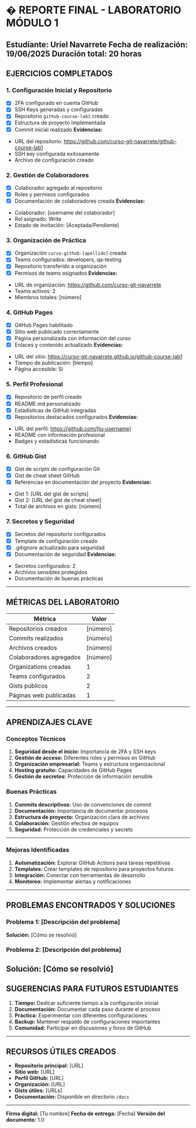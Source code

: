 # � REPORTE FINAL - LABORATORIO MÓDULO 1
**Estudiante:** Uriel Navarrete
**Fecha de realización:** 19/06/2025
**Duración total:** 20 horas
---
## EJERCICIOS COMPLETADOS
### 1. Configuración Inicial y Repositorio
- [x] 2FA configurado en cuenta GitHub
- [x] SSH Keys generadas y configuradas
- [x] Repositorio `github-course-lab1` creado
- [x] Estructura de proyecto implementada
- [x] Commit inicial realizado
**Evidencias:**
- URL del repositorio: https://github.com/curso-git-navarrete/github-course-lab1
- SSH key configurada exitosamente
- Archivo de configuración creado
### 2. Gestión de Colaboradores
- [x] Colaborador agregado al repositorio
- [x] Roles y permisos configurados
- [x] Documentación de colaboradores creada
**Evidencias:**
- Colaborador: [username del colaborador]
- Rol asignado: Write
- Estado de invitación: [Aceptada/Pendiente]
### 3. Organización de Práctica
- [x] Organización `curso-github-[apellido]` creada
- [x] Teams configurados: developers, qa-testing
- [x] Repositorio transferido a organización
- [x] Permisos de teams asignados
**Evidencias:**
- URL de organización: https://github.com/curso-git-navarrete
- Teams activos: 2
- Miembros totales: [número]
### 4. GitHub Pages
- [x] GitHub Pages habilitado
- [x] Sitio web publicado correctamente
- [x] Página personalizada con información del curso
- [x] Enlaces y contenido actualizado
**Evidencias:**
- URL del sitio: https://curso-git-navarrete.github.io/github-course-lab1
- Tiempo de publicación: [tiempo]
- Página accesible: Sí
### 5. Perfil Profesional
- [x] Repositorio de perfil creado
- [x] README.md personalizado
- [x] Estadísticas de GitHub integradas
- [x] Repositorios destacados configurados
**Evidencias:**
- URL del perfil: https://github.com/[tu-username]
- README con información profesional
- Badges y estadísticas funcionando
### 6. GitHub Gist
- [x] Gist de scripts de configuración Git
- [x] Gist de cheat sheet GitHub
- [x] Referencias en documentación del proyecto
**Evidencias:**
- Gist 1: [URL del gist de scripts]
- Gist 2: [URL del gist de cheat sheet]
- Total de archivos en gists: [número]
### 7. Secretos y Seguridad
- [x] Secretos del repositorio configurados
- [x] Template de configuración creado
- [x] .gitignore actualizado para seguridad
- [x] Documentación de seguridad
**Evidencias:**
- Secretos configurados: 2
- Archivos sensibles protegidos
- Documentación de buenas prácticas
---
## MÉTRICAS DEL LABORATORIO
| Métrica | Valor |
|---------|-------|
| Repositorios creados | [número] |
| Commits realizados | [número] |
| Archivos creados | [número] |
| Colaboradores agregados | [número] |
| Organizations creadas | 1 |
| Teams configurados | 2 |
| Gists públicos | 2 |
| Páginas web publicadas | 1 |
---
## APRENDIZAJES CLAVE
### Conceptos Técnicos
1. **Seguridad desde el inicio:** Importancia de 2FA y SSH keys
2. **Gestión de acceso:** Diferentes roles y permisos en GitHub
3. **Organización empresarial:** Teams y estructura organizacional
4. **Hosting gratuito:** Capacidades de GitHub Pages
5. **Gestión de secretos:** Protección de información sensible
### Buenas Prácticas
1. **Commits descriptivos:** Uso de convenciones de commit
2. **Documentación:** Importancia de documentar procesos
3. **Estructura de proyecto:** Organización clara de archivos
4. **Colaboración:** Gestión efectiva de equipos
5. **Seguridad:** Protección de credenciales y secrets
---
### Mejoras Identificadas
1. **Automatización:** Explorar GitHub Actions para tareas repetitivas
2. **Templates:** Crear templates de repositorio para proyectos futuros
3. **Integración:** Conectar con herramientas de desarrollo
4. **Monitoreo:** Implementar alertas y notificaciones
---
## PROBLEMAS ENCONTRADOS Y SOLUCIONES
### Problema 1: [Descripción del problema]
**Solución:** [Cómo se resolvió]
### Problema 2: [Descripción del problema]
**Solución:** [Cómo se resolvió]
---
## SUGERENCIAS PARA FUTUROS ESTUDIANTES
1. **Tiempo:** Dedicar suficiente tiempo a la configuración inicial
2. **Documentación:** Documentar cada paso durante el proceso
3. **Práctica:** Experimentar con diferentes configuraciones
4. **Backup:** Mantener respaldo de configuraciones importantes
5. **Comunidad:** Participar en discusiones y foros de GitHub
---
## RECURSOS ÚTILES CREADOS
- **Repositorio principal:** [URL]
- **Sitio web:** [URL]
- **Perfil GitHub:** [URL]
- **Organización:** [URL]
- **Gists útiles:** [URLs]
- **Documentación:** Disponible en directorio `/docs`
---
**Firma digital:** [Tu nombre]
**Fecha de entrega:** [Fecha]
**Versión del documento:** 1.0